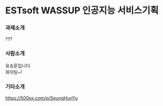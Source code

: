 # ESTsoft WASSUP 인공지능 서비스기획

### 과제소개   
???


### 사람소개  
유승훈입니다    
화이팅~!


### 기타소개   
https://500px.com/p/SeungHunYu
